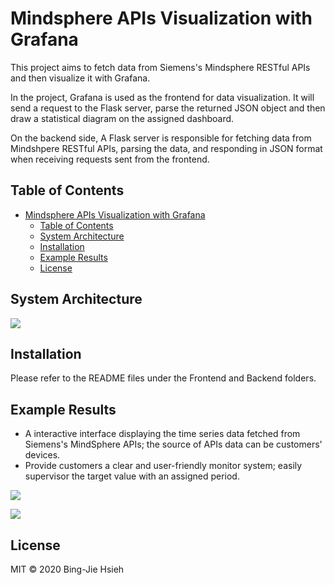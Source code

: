# Mindsphere APIs Visualization with Grafana

This project aims to fetch data from Siemens's Mindsphere RESTful APIs and then visualize it with Grafana.

In the project, Grafana is used as the frontend for data visualization. It will send a request to the Flask server, parse the returned JSON object and then draw a statistical diagram on the assigned dashboard.

On the backend side, A Flask server is responsible for fetching data from Mindshpere RESTful APIs, parsing the data, and responding in JSON format when receiving requests sent from the frontend.

## Table of Contents

- [Mindsphere APIs Visualization with Grafana](#mindsphere-apis-visualization-with-grafana)
  - [Table of Contents](#table-of-contents)
  - [System Architecture](#system-architecture)
  - [Installation](#installation)
  - [Example Results](#example-results)
  - [License](#license)

## System Architecture

![](https://i.imgur.com/e5uM2Wp.png)

## Installation

Please refer to the README files under the Frontend and Backend folders.

## Example Results

* A interactive interface displaying the time series data fetched from Siemens's MindSphere APIs; the source of APIs data can be customers' devices.
* Provide customers a clear and user-friendly monitor system; easily supervisor the target value with an assigned period.

![](https://i.imgur.com/cD7YoxQ.png)

![](https://i.imgur.com/DJK0Ecu.png)

## License

MIT © 2020 Bing-Jie Hsieh
